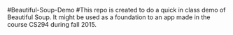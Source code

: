 #Beautiful-Soup-Demo
#This repo is created to do a quick in class demo of Beautiful Soup. It might be used as a foundation to an app made in the course CS294 during fall 2015.
